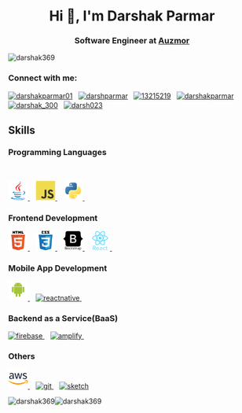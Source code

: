 <h1 align="center">Hi 👋, I'm Darshak Parmar</h1>
<h3 align="center">Software Engineer at <a href="https://auzmor.com">Auzmor</a></h3>

<p align="left"> <img src="https://komarev.com/ghpvc/?username=darshak369&label=Profile%20views&color=0e75b6&style=flat" alt="darshak369" /> </p>

<h3 align="left">Connect with me:</h3>
<p align="left">
<a href="https://twitter.com/darshakparmar01" target="blank"><img align="center" src="https://raw.githubusercontent.com/rahuldkjain/github-profile-readme-generator/master/src/images/icons/Social/twitter.svg" alt="darshakparmar01" height="30" width="40" /></a>&nbsp&nbsp
<a href="https://linkedin.com/in/darshparmar" target="blank"><img align="center" src="https://raw.githubusercontent.com/rahuldkjain/github-profile-readme-generator/master/src/images/icons/Social/linked-in-alt.svg" alt="darshparmar" height="30" width="40" /></a>&nbsp&nbsp
<a href="https://stackoverflow.com/users/13215219" target="blank"><img align="center" src="https://raw.githubusercontent.com/rahuldkjain/github-profile-readme-generator/master/src/images/icons/Social/stack-overflow.svg" alt="13215219" height="30" width="40" /></a>&nbsp&nbsp
<a href="https://kaggle.com/darshakparmar" target="blank"><img align="center" src="https://raw.githubusercontent.com/rahuldkjain/github-profile-readme-generator/master/src/images/icons/Social/kaggle.svg" alt="darshakparmar" height="30" width="40" /></a>&nbsp&nbsp
<a href="https://instagram.com/darshak_300" target="blank"><img align="center" src="https://raw.githubusercontent.com/rahuldkjain/github-profile-readme-generator/master/src/images/icons/Social/instagram.svg" alt="darshak_300" height="30" width="40" /></a>&nbsp&nbsp
<a href="https://www.leetcode.com/darsh023" target="blank"><img align="center" src="https://raw.githubusercontent.com/rahuldkjain/github-profile-readme-generator/master/src/images/icons/Social/leet-code.svg" alt="darsh023" height="30" width="40" /></a>&nbsp&nbsp
</p>

<h2 align="left">Skills</h2>
<h3 align="left">Programming Languages</h3>
<br/>
<p align="left"> 
  <a href="https://www.java.com" target="_blank"> <img src="https://raw.githubusercontent.com/devicons/devicon/master/icons/java/java-original.svg" alt="java" width="40" height="40"/> </a>&nbsp&nbsp 
  <a href="https://developer.mozilla.org/en-US/docs/Web/JavaScript" target="_blank"> <img src="https://raw.githubusercontent.com/devicons/devicon/master/icons/javascript/javascript-original.svg" alt="javascript" width="40" height="40"/> </a>&nbsp&nbsp
  <a href="https://www.python.org" target="_blank"> <img src="https://raw.githubusercontent.com/devicons/devicon/master/icons/python/python-original.svg" alt="python" width="40" height="40"/> </a>&nbsp&nbsp
  <h3 align="left">Frontend Development</h3>
  <a href="https://www.w3.org/html/" target="_blank"> <img src="https://raw.githubusercontent.com/devicons/devicon/master/icons/html5/html5-original-wordmark.svg" alt="html5" width="40" height="40"/> </a>&nbsp&nbsp
  <a href="https://www.w3schools.com/css/" target="_blank"> <img src="https://raw.githubusercontent.com/devicons/devicon/master/icons/css3/css3-original-wordmark.svg" alt="css3" width="40" height="40"/> </a>&nbsp&nbsp
  <a href="https://getbootstrap.com" target="_blank"> <img src="https://raw.githubusercontent.com/devicons/devicon/master/icons/bootstrap/bootstrap-plain-wordmark.svg" alt="bootstrap" width="40" height="40"/> </a>&nbsp&nbsp
  <a href="https://reactjs.org/" target="_blank"> <img src="https://raw.githubusercontent.com/devicons/devicon/master/icons/react/react-original-wordmark.svg" alt="react" width="40" height="40"/> </a> &nbsp&nbsp
  <h3 align="left">Mobile App Development</h3>
  <a href="https://developer.android.com" target="_blank"> <img src="https://raw.githubusercontent.com/devicons/devicon/master/icons/android/android-original-wordmark.svg" alt="android" width="40" height="40"/> </a>&nbsp&nbsp
  <a href="https://reactnative.dev/" target="_blank"> <img src="https://reactnative.dev/img/header_logo.svg" alt="reactnative" width="40" height="40"/> </a>&nbsp&nbsp
  <h3 align="left">Backend as a Service(BaaS)</h3>
  <a href="https://firebase.google.com/" target="_blank"> <img src="https://www.vectorlogo.zone/logos/firebase/firebase-icon.svg" alt="firebase" width="40" height="40"/> </a>&nbsp&nbsp
  <a href="https://aws.amazon.com/amplify/" target="_blank"> <img src="https://docs.amplify.aws/assets/logo-dark.svg" alt="amplify" width="40" height="40"/> </a>&nbsp&nbsp
  <h3 align="left">Others</h3>
  <a href="https://aws.amazon.com" target="_blank"> <img src="https://raw.githubusercontent.com/devicons/devicon/master/icons/amazonwebservices/amazonwebservices-original-wordmark.svg" alt="aws" width="40" height="40"/> </a>&nbsp&nbsp
  <a href="https://git-scm.com/" target="_blank"> <img src="https://www.vectorlogo.zone/logos/git-scm/git-scm-icon.svg" alt="git" width="40" height="40"/> </a>&nbsp&nbsp <a href="https://www.sketch.com/" target="_blank"> <img src="https://www.vectorlogo.zone/logos/sketchapp/sketchapp-icon.svg" alt="sketch" width="40" height="40"/></a>&nbsp&nbsp  </p> 
  <p><img align="left" src="https://github-readme-stats.vercel.app/api/top-langs?username=darshak369&theme=city_lights&show_icons=true&locale=en&layout=compact" alt="darshak369" /></p>
<p align="left"><img src="https://github-readme-stats.vercel.app/api?username=darshak369&theme=nord&show_icons=true&locale=en" alt="darshak369" /></p>
